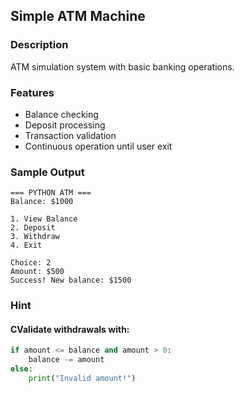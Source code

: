 ## Simple ATM Machine

### Description

ATM simulation system with basic banking operations.

### Features

* Balance checking
* Deposit processing
* Transaction validation
* Continuous operation until user exit


### Sample Output

```
=== PYTHON ATM ===
Balance: $1000

1. View Balance
2. Deposit
3. Withdraw
4. Exit

Choice: 2
Amount: $500
Success! New balance: $1500
```

### Hint

#### CValidate withdrawals with:
```python
if amount <= balance and amount > 0:
    balance -= amount
else:
    print("Invalid amount!")
```

